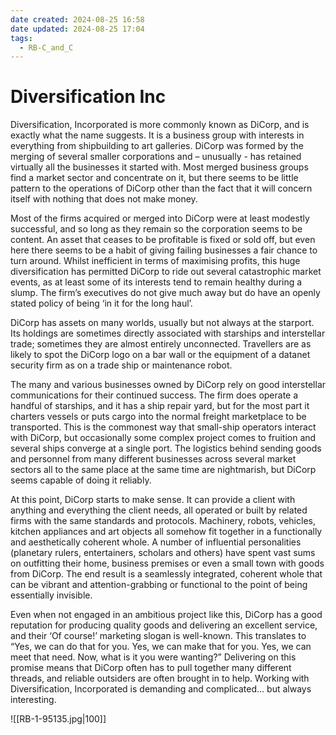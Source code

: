 ```yaml
---
date created: 2024-08-25 16:58
date updated: 2024-08-25 17:04
tags:
  - RB-C_and_C
---
```


# Diversification Inc

Diversification, Incorporated is more commonly known as DiCorp, and is exactly what the name suggests. It is a business group with interests in everything from shipbuilding to art galleries. DiCorp was formed by the merging of several smaller corporations and – unusually - has retained virtually all the businesses it started with.  Most merged business groups find a market sector and concentrate on it, but there seems to be little pattern to the operations of DiCorp other than the fact that it will concern itself with nothing that does not make money.

Most of the firms acquired or merged into DiCorp were at least modestly successful, and so long as they remain so the corporation seems to be content. An asset that ceases to be profitable is fixed or sold off, but even here there seems to be a habit of giving failing businesses a fair chance to turn around. Whilst inefficient in terms of maximising profits, this huge diversification has permitted DiCorp to ride out several catastrophic market events, as at least some of its interests tend to remain healthy during a slump. The firm’s executives do not give much away but do have an openly stated policy of being ‘in it for the long haul’.

DiCorp has assets on many worlds, usually but not always at the starport. Its holdings are sometimes directly associated with starships and interstellar trade; sometimes they are almost entirely unconnected. Travellers are as likely to spot the DiCorp logo on a bar wall or the equipment of a datanet security firm as on a trade ship or maintenance robot.

The many and various businesses owned by DiCorp rely on good interstellar communications for their continued success. The firm does operate a handful of starships, and it has a ship repair yard, but for the most part it charters vessels or puts cargo into the normal freight marketplace to be transported. This is the commonest way that small-ship operators interact with DiCorp, but occasionally some complex project comes to fruition and several ships converge at a single port. The logistics behind sending goods and personnel from many different businesses across several market sectors all to the same place at the same time are nightmarish, but DiCorp seems capable of doing it reliably.

At this point, DiCorp starts to make sense. It can provide a client with anything and everything the client needs, all operated or built by related firms with the same standards and protocols. Machinery, robots, vehicles, kitchen appliances and art objects all somehow fit together in a functionally and aesthetically coherent whole. A number of influential personalities (planetary rulers, entertainers, scholars and others) have spent vast sums on outfitting their home, business premises or even a small town with goods from DiCorp. The end result is a seamlessly integrated, coherent whole that can be vibrant and attention-grabbing or functional to the point of being essentially invisible.

Even when not engaged in an ambitious project like this, DiCorp has a good reputation for producing quality goods and delivering an excellent service, and their ‘Of course!’ marketing slogan is well-known. This translates to “Yes, we can do that for you. Yes, we can make that for you. Yes, we can meet that need. Now, what is it you were wanting?” Delivering on this promise means that DiCorp often has to pull together many different threads, and reliable outsiders are often brought in to help. Working with Diversification, Incorporated is demanding and complicated... but always interesting.

![[RB-1-95135.jpg|100]]
